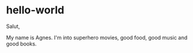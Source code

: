 # hello-world

Salut,

My name is Agnes. I'm into superhero movies, good food, good music and good books. 
